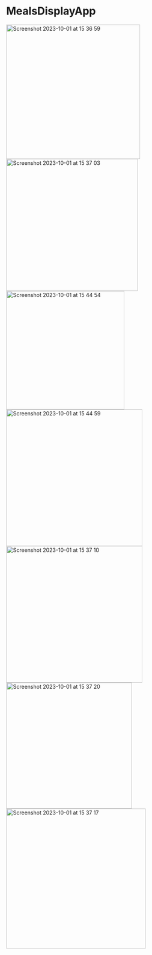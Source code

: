 # MealsDisplayApp
<img width="356" alt="Screenshot 2023-10-01 at 15 36 59" src="https://github.com/bilalfuldacs/MealsDisplayApp/assets/103896205/a7a9c9c4-a32c-42d5-8c15-050f354c3eb9">
<img width="350" alt="Screenshot 2023-10-01 at 15 37 03" src="https://github.com/bilalfuldacs/MealsDisplayApp/assets/103896205/2066cc6a-fcb3-45f9-95f5-cb4e20f0bd8b">
<img width="314" alt="Screenshot 2023-10-01 at 15 44 54" src="https://github.com/bilalfuldacs/MealsDisplayApp/assets/103896205/03811152-d815-4901-a487-ed6079782ae2">
<img width="362" alt="Screenshot 2023-10-01 at 15 44 59" src="https://github.com/bilalfuldacs/MealsDisplayApp/assets/103896205/cfb7ea4d-9025-4085-93ae-9753cffcca82">
<img width="362" alt="Screenshot 2023-10-01 at 15 37 10" src="https://github.com/bilalfuldacs/MealsDisplayApp/assets/103896205/77f77eae-9402-481c-9e22-9d509cd18d50">
<img width="334" alt="Screenshot 2023-10-01 at 15 37 20" src="https://github.com/bilalfuldacs/MealsDisplayApp/assets/103896205/e5fca9b7-f5e1-42e4-bff5-bae4309bfb19">
<img width="371" alt="Screenshot 2023-10-01 at 15 37 17" src="https://github.com/bilalfuldacs/MealsDisplayApp/assets/103896205/9ac49d6a-8849-43c9-836a-adc5d2f8651c">
